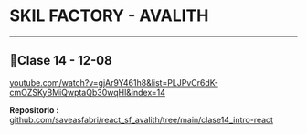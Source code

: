 # SKIL FACTORY - AVALITH
------------------------------
## :book:Clase 14 - 12-08
[youtube.com/watch?v=gjAr9Y461h8&list=PLJPvCr6dK-cmOZSKyBMiQwptaQb30wqHl&index=14](https://www.youtube.com/watch?v=gjAr9Y461h8&list=PLJPvCr6dK-cmOZSKyBMiQwptaQb30wqHl&index=14)





__Repositorio :__
[github.com/saveasfabri/react_sf_avalith/tree/main/clase14_intro-react](https://github.com/saveasfabri/react_sf_avalith/tree/main/clase14_intro-react)
